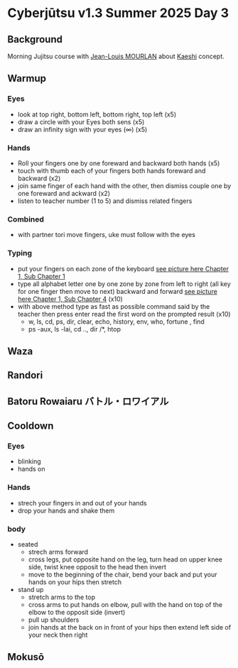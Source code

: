 # Cyberjūtsu v1.3 Summer 2025 Day 3
## Background
Morning Jujitsu course with [Jean-Louis MOURLAN](https://fr.linkedin.com/in/jean-louis-mourlan-30454986) about [Kaeshi](../../glossary.md#kaeshi) concept.
## Warmup

### Eyes
* look at top right, bottom left, bottom right, top left (x5)
* draw a circle with your Eyes both sens (x5)
* draw an infinity sign with your eyes (∞) (x5)
### Hands
* Roll your fingers one by one foreward and backward both hands (x5)
* touch with thumb each of your fingers both hands foreward and backward (x2)
* join same finger of each hand with the other, then dismiss couple one by one foreward and ackward (x2)
* listen to teacher number (1 to 5) and dismiss related fingers
### Combined 
* with partner tori move fingers, uke must follow with the eyes

### Typing
* put your fingers on each zone of the keyboard [see picture here Chapter 1, Sub Chapter 1](https://www.wikihow.com/Type#Learning-to-Type)
* type all alphabet letter one by one zone by zone from left to right (all key for one finger then move to next) backward and forward [see picture here Chapter 1, Sub Chapter 4](https://www.wikihow.com/Type#Learning-to-Type) (x10)
* with above method type as fast as possible command said by the teacher then press enter read the first word on the prompted result (x10)
  * w, ls, cd, ps, dir, clear, echo, history, env, who, fortune , find 
  * ps -aux, ls -lai, cd .., dir /*, htop

## Waza


## Randori

## Batoru Rowaiaru バトル・ロワイアル

## Cooldown

### Eyes
* blinking
* hands on
### Hands
* strech your fingers in and out of your hands 
* drop your hands and shake them
### body
* seated
  * strech arms forward
  * cross legs, put opposite hand on the leg, turn head on upper knee side, twist knee opposit to the head then invert
  * move to the beginning of the chair, bend your back and put your hands on your hips then stretch
* stand up
  * stretch arms to the top
  * cross arms to put hands on elbow, pull with the hand on top of the elbow to the opposit side (invert)
  * pull up shoulders
  * join hands at the back on in front of your hips then extend left side of your neck then right
## Mokusō